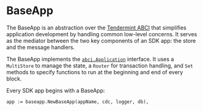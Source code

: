 # BaseApp

The BaseApp is an abstraction over the [Tendermint
ABCI](https://github.com/tendermint/tendermint/abci) that
simplifies application development by handling common low-level concerns.
It serves as the mediator between the two key components of an SDK app: the store
and the message handlers.

The BaseApp implements the
[`abci.Application`](https://godoc.org/github.com/tendermint/tendermint/abci/types#Application) interface. 
It uses a `MultiStore` to manage the state, a `Router` for transaction handling, and 
`Set` methods to specify functions to run at the beginning and end of every
block. 

Every SDK app begins with a BaseApp:

```
app := baseapp.NewBaseApp(appName, cdc, logger, db),
```
